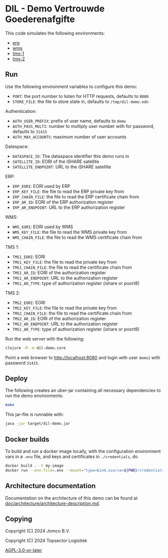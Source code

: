 <!--
SPDX-FileCopyrightText: 2024 Jomco B.V.
SPDX-FileCopyrightText: 2024 Topsector Logistiek
SPDX-FileContributor: Joost Diepenmaat <joost@jomco.nl
SPDX-FileContributor: Remco van 't Veer <remco@jomco.nl>

SPDX-License-Identifier: AGPL-3.0-or-later
-->

# DIL - Demo Vertrouwde Goederenafgifte

This code simulates the following environments:

- [erp](http://localhost:8080/erp/)
- [wms](http://localhost:8080/wms/)
- [tms-1](http://localhost:8080/tms-1/)
- [tms-2](http://localhost:8080/tms-2/)


## Run

Use the following environment variables to configure this demo:

- `PORT`: the port number to listen for HTTP requests, defaults to `8080`
- `STORE_FILE`: the file to store state in, defaults to `/tmp/dil-demo.edn`

Authentication:

- `AUTH_USER_PREFIX`: prefix of user name, defaults to `demo`
- `AUTH_PASS_MULTI`: number to multiply user number with for password, defaults to `31415`
- `AUTH_MAX_ACCOUNTS`: maximum number of user accounts

Datespace:

- `DATASPACE_ID`: The dataspace identifier this demo runs in
- `SATELLITE_ID`: EORI of the iSHARE satellite
- `SATELLITE_ENDPOINT`: URL to the iSHARE satellite

ERP:

- `ERP_EORI`: EORI used by ERP
- `ERP_KEY_FILE`: the file to read the ERP private key from
- `ERP_CHAIN_FILE`: the file to read the ERP certificate chain from
- `ERP_AR_ID`: EORI of the ERP authorization register
- `ERP_AR_ENDPOINT`: URL to the ERP authorization register

WMS:

- `WMS_EORI`: EORI used by WMS
- `WMS_KEY_FILE`: the file to read the WMS private key from
- `WMS_CHAIN_FILE`: the file to read the WMS certificate chain from

TMS 1:

- `TMS1_EORI`: EORI
- `TMS1_KEY_FILE`: the file to read the private key from
- `TMS1_CHAIN_FILE`: the file to read the certificate chain from
- `TMS1_AR_ID`: EORI of the authorization register
- `TMS1_AR_ENDPOINT`: URL to the authorization register
- `TMS1_AR_TYPE`: type of authorization register (ishare or poort8)

TMS 2:

- `TMS2_EORI`: EORI
- `TMS2_KEY_FILE`: the file to read the private key from
- `TMS2_CHAIN_FILE`: the file to read the certificate chain from
- `TMS2_AR_ID`: EORI of the authorization register
- `TMS2_AR_ENDPOINT`: URL to the authorization register
- `TMS1_AR_TYPE`: type of authorization register (ishare or poort8)

Run the web server with the following:

```sh
clojure -M -m dil-demo.core
```

Point a web browser to [http://localhost:8080](http://localhost:8080) and login with user `demo1` with password `31415`.

## Deploy

The following creates an uber-jar containing all necessary dependencies to run the demo environments:

```sh
make
```

This jar-file is runnable with:

```sh
java -jar target/dil-demo.jar
```

## Docker builds

To build and run a docker image locally, with the configuration environment vars in a `.env` file, and keys and certificates in `./credentials`, do

```sh
docker build . -t my-image
docker run --env-file=.env --mount="type=bind,source=${PWD}/credentials,destination=/credentials" -p8080:8080 my-image
```

## Architecture documentation

Documentation on the architecture of this demo can be found at
[doc/architecture/architecture-description.md](doc/architecture/architecture-description.md).

## Copying

Copyright (C) 2024 Jomco B.V.

Copyright (C) 2024 Topsector Logistiek

[AGPL-3.0-or-later](LICENSES/AGPL-3.0-or-later.txt)
